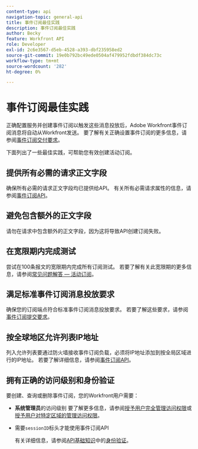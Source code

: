 ```yaml
---
content-type: api
navigation-topic: general-api
title: 事件订阅最佳实践
description: 事件订阅最佳实践
author: Becky
feature: Workfront API
role: Developer
exl-id: 2c6e3567-d5eb-4528-a393-dbf235958ed2
source-git-commit: 19e0b792bc49ede0504af479952fdbdf384dc73c
workflow-type: tm+mt
source-wordcount: '282'
ht-degree: 0%

---
```



# 事件订阅最佳实践

正确配置服务并创建事件订阅以触发这些消息投放后，Adobe Workfront事件订阅消息将自动从Workfront发送。 要了解有关正确设置事件订阅的更多信息，请参阅[事件订阅交付要求](../../wf-api/general/setup-event-sub-endpoint.md)。


下面列出了一些最佳实践，可帮助您有效创建活动订阅。

## 提供所有必需的请求正文字段

确保所有必需的请求正文字段均已提供给API。 有关所有必需请求属性的信息，请参阅[事件订阅API](../../wf-api/general/event-subs-api.md)。

## 避免包含额外的正文字段

请勿在请求中包含额外的正文字段，因为这将导致API创建订阅失败。

## 在宽限期内完成测试

尝试在100条报文的宽限期内完成所有订阅测试。 若要了解有关此宽限期的更多信息，请参阅[常见问题解答 — 活动订阅](../../wf-api/general/event-subs-faq.md)。

## 满足标准事件订阅消息投放要求

确保您的订阅端点符合标准事件订阅消息投放要求。 若要了解这些要求，请参阅[事件订阅提交要求](../../wf-api/general/setup-event-sub-endpoint.md)。

## 按全球地区允许列表IP地址

列入允许列表要通过防火墙接收事件订阅负载，必须将IP地址添加到按全局区域进行的IP地址。 若要了解详细信息，请参阅[事件订阅API](../../wf-api/general/event-subs-api.md)。

## 拥有正确的访问级别和身份验证

要创建、查询或删除事件订阅，您的Workfront用户需要：

* **系统管理员**的访问级别
要了解更多信息，请参阅[授予用户完全管理访问权限](../../administration-and-setup/add-users/configure-and-grant-access/grant-a-user-full-administrative-access.md)或[授予用户对特定区域的管理访问权限](../../administration-and-setup/add-users/configure-and-grant-access/grant-users-admin-access-certain-areas.md)。

* 需要`sessionID`标头才能使用事件订阅API

  有关详细信息，请参阅[API基础知识](api-basics.md)中的[身份验证](api-basics.md#authentication)。
